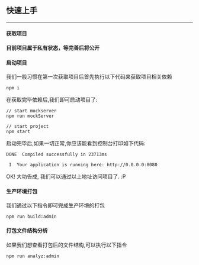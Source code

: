 ## 快速上手

---

#### 获取项目

**目前项目属于私有状态，等完善后将公开**



#### 启动项目

我们一般习惯在第一次获取项目后首先执行以下代码来获取项目相关依赖

```
npm i
```

在获取完毕依赖后,我们即可启动项目了:

```
// start mockserver
npm run mockServer

// start project
npm start
```

启动完毕后,如果一切正常,你应该能看到控制台打印如下代码:

```
DONE  Compiled successfully in 23713ms

 I  Your application is running here: http://0.0.0.0:8080
```

OK! 大功告成, 我们可以通过以上地址访问项目了.  :P


#### 生产环境打包

我们通过以下指令即可完成生产环境的打包
```
npm run build:admin
```

#### 打包文件结构分析
如果我们想查看打包后的文件结构,可以执行以下指令
```
npm run analyz:admin
```

